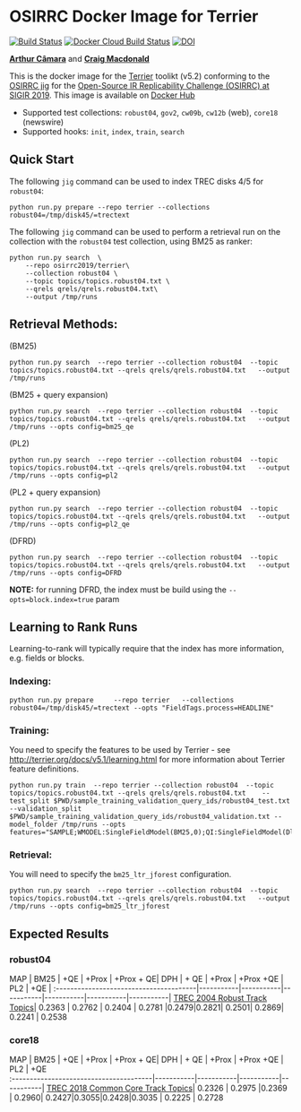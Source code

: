 # OSIRRC Docker Image for Terrier

[![Build Status](https://travis-ci.com/osirrc/terrier-docker.svg?branch=master)](https://travis-ci.com/osirrc/terrier-docker)
[![Docker Cloud Build Status](https://img.shields.io/docker/cloud/build/osirrc2019/terrier.svg)](https://hub.docker.com/r/osirrc2019/terrier)
[![DOI](https://zenodo.org/badge/DOI/10.5281/zenodo.3245210.svg)](https://doi.org/10.5281/zenodo.3245210)

[**Arthur Câmara**](https://github.com/ArthurCamara) and [**Craig Macdonald**](https://github.com/cmacdonald)

This is the docker image for the [Terrier](http://terrier.org/) toolikt (v5.2) conforming to the [OSIRRC jig](https://github.com/osirrc/jig/) for the [Open-Source IR Replicability Challenge (OSIRRC) at SIGIR 2019](https://osirrc.github.io/osirrc2019/).
This image is available on [Docker Hub](https://hub.docker.com/r/osirrc2019/terrier)

+ Supported test collections: `robust04`, `gov2`, `cw09b`, `cw12b` (web), `core18` (newswire)
+ Supported hooks: `init`, `index`, `train`, `search`

## Quick Start

The following `jig` command can be used to index TREC disks 4/5 for `robust04`:

```
python run.py prepare --repo terrier --collections robust04=/tmp/disk45/=trectext
```

The following `jig` command can be used to perform a retrieval run on the collection with the `robust04` test collection, using BM25 as ranker:

```
python run.py search  \
	--repo osirrc2019/terrier\
	--collection robust04 \
	--topic topics/topics.robust04.txt \
	--qrels qrels/qrels.robust04.txt\
	--output /tmp/runs
```


## Retrieval Methods:

(BM25)

	python run.py search  --repo terrier --collection robust04  --topic topics/topics.robust04.txt --qrels qrels/qrels.robust04.txt   --output /tmp/runs

(BM25 + query expansion)

	python run.py search  --repo terrier --collection robust04  --topic topics/topics.robust04.txt --qrels qrels/qrels.robust04.txt   --output /tmp/runs --opts config=bm25_qe

(PL2)

	python run.py search  --repo terrier --collection robust04  --topic topics/topics.robust04.txt --qrels qrels/qrels.robust04.txt   --output /tmp/runs --opts config=pl2

(PL2 + query expansion)

	python run.py search  --repo terrier --collection robust04  --topic topics/topics.robust04.txt --qrels qrels/qrels.robust04.txt   --output /tmp/runs --opts config=pl2_qe

(DFRD)

	python run.py search  --repo terrier --collection robust04  --topic topics/topics.robust04.txt --qrels qrels/qrels.robust04.txt   --output /tmp/runs --opts config=DFRD

**NOTE:** for running DFRD, the index must be build using the `--opts=block.index=true` param


## Learning to Rank Runs

Learning-to-rank will typically require that the index has more information, e.g. fields or blocks.

### Indexing:

	python run.py prepare     --repo terrier   --collections robust04=/tmp/disk45/=trectext --opts "FieldTags.process=HEADLINE"

### Training:

You need to specify the features to be used by Terrier - see http://terrier.org/docs/v5.1/learning.html for more information about Terrier feature definitions.

	python run.py train  --repo terrier --collection robust04  --topic topics/topics.robust04.txt --qrels qrels/qrels.robust04.txt    --test_split $PWD/sample_training_validation_query_ids/robust04_test.txt  --validation_split $PWD/sample_training_validation_query_ids/robust04_validation.txt --model_folder /tmp/runs --opts features="SAMPLE;WMODEL:SingleFieldModel(BM25,0);QI:SingleFieldModel(Dl,0)"

### Retrieval:

You will need to specify the `bm25_ltr_jforest` configuration.

	python run.py search  --repo terrier --collection robust04  --topic topics/topics.robust04.txt --qrels qrels/qrels.robust04.txt   --output /tmp/runs --opts config=bm25_ltr_jforest

## Expected Results

### robust04

MAP                                     | BM25      | +QE       | +Prox     | +Prox + QE| DPH | + QE | +Prox | +Prox +QE |  PL2       | +QE       |
:---------------------------------------|-----------|-----------|-----------|-----------|-----------|-----------|
[TREC 2004 Robust Track Topics](http://trec.nist.gov/data/robust/04.testset.gz)| 0.2363 |  0.2762 | 0.2404 | 0.2781  |0.2479|0.2821| 0.2501| 0.2869| 0.2241 | 0.2538

### core18

MAP                                     | BM25      | +QE   | +Prox     | +Prox + QE| DPH | + QE | +Prox | +Prox +QE | PL2   | +QE   
:---------------------------------------|-----------|-----------|-----------|-----------|
[TREC 2018 Common Core Track Topics](https://trec.nist.gov/data/core/topics2018.txt)| 0.2326    | 0.2975   |0.2369 | 0.2960| 0.2427|0.3055|0.2428|0.3035 | 0.2225    | 0.2728
